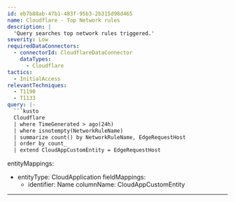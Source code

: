 ```yaml
---
id: eb7b88ab-47b1-483f-95b3-2b315d98d465
name: Cloudflare - Top Network rules
description: |
  'Query searches top network rules triggered.'
severity: Low
requiredDataConnectors:
  - connectorId: CloudflareDataConnector
    dataTypes:
      - Cloudflare
tactics:
  - InitialAccess
relevantTechniques:
  - T1190
  - T1133
query: |-
  ```kusto
  Cloudflare
  | where TimeGenerated > ago(24h)
  | where isnotempty(NetworkRuleName)
  | summarize count() by NetworkRuleName, EdgeRequestHost
  | order by count_
  | extend CloudAppCustomEntity = EdgeRequestHost
  ```
entityMappings:
  - entityType: CloudApplication
    fieldMappings:
      - identifier: Name
        columnName: CloudAppCustomEntity
---
```


